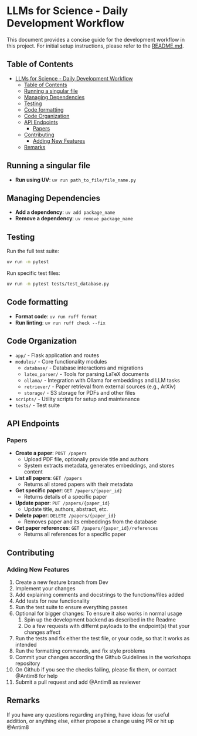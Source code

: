 # LLMs for Science - Daily Development Workflow

This document provides a concise guide for the development workflow in this project. For initial setup instructions, please refer to the [README.md](README.md).

## Table of Contents

- [LLMs for Science - Daily Development Workflow](#llms-for-science---daily-development-workflow)
  - [Table of Contents](#table-of-contents)
  - [Running a singular file](#running-a-singular-file)
  - [Managing Dependencies](#managing-dependencies)
  - [Testing](#testing)
  - [Code formatting](#code-formatting)
  - [Code Organization](#code-organization)
  - [API Endpoints](#api-endpoints)
    - [Papers](#papers)
  - [Contributing](#contributing)
    - [Adding New Features](#adding-new-features)
  - [Remarks](#remarks)

## Running a singular file

- **Run using UV**: `uv run path_to_file/file_name.py`

## Managing Dependencies

- **Add a dependency**: `uv add package_name`
- **Remove a dependency**: `uv remove package_name`

## Testing

Run the full test suite:

```bash
uv run -m pytest
```

Run specific test files:

```bash
uv run -m pytest tests/test_database.py
```

## Code formatting

- **Format code**: `uv run ruff format`
- **Run linting**: `uv run ruff check --fix`

## Code Organization

- `app/` - Flask application and routes
- `modules/` - Core functionality modules
  - `database/` - Database interactions and migrations
  - `latex_parser/` - Tools for parsing LaTeX documents
  - `ollama/` - Integration with Ollama for embeddings and LLM tasks
  - `retriever/` - Paper retrieval from external sources (e.g., ArXiv)
  - `storage/` - S3 storage for PDFs and other files
- `scripts/` - Utility scripts for setup and maintenance
- `tests/` - Test suite

## API Endpoints

### Papers

- **Create a paper**: `POST /papers`
  - Upload PDF file, optionally provide title and authors
  - System extracts metadata, generates embeddings, and stores content
- **List all papers**: `GET /papers`
  - Returns all stored papers with their metadata
- **Get specific paper**: `GET /papers/{paper_id}`
  - Returns details of a specific paper
- **Update paper**: `PUT /papers/{paper_id}`
  - Update title, authors, abstract, etc.
- **Delete paper**: `DELETE /papers/{paper_id}`
  - Removes paper and its embeddings from the database
- **Get paper references**: `GET /papers/{paper_id}/references`
  - Returns all references for a specific paper

## Contributing

### Adding New Features

1. Create a new feature branch from Dev
2. Implement your changes
3. Add explaining comments and docstrings to the functions/files added
4. Add tests for new functionality
5. Run the test suite to ensure everything passes
6. Optional for bigger changes:
   To ensure it also works in normal usage
   1. Spin up the development backend as described in the Readme
   2. Do a few requests with differnt payloads to the endpoint(s) that your changes affect
7. Run the tests and fix either the test file, or your code, so that it works as intended
8. Run the formatting commands, and fix style problems
9. Commit your changes according the Github Guidelines in the workshops repository
10. On Github if you see the checks failing, please fix them, or contact @Antim8 for help
11. Submit a pull request and add @Antim8 as reviewer

## Remarks

If you have any questions regarding anything, have ideas for useful addition, or anything else, either propose a change using PR or hit up @Antim8
